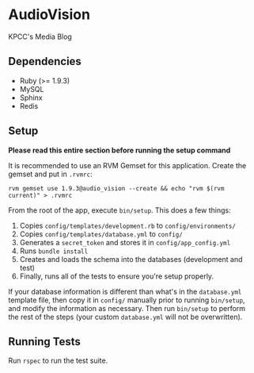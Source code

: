 # AudioVision

KPCC's Media Blog

## Dependencies
* Ruby (>= 1.9.3)
* MySQL
* Sphinx
* Redis

## Setup
**Please read this entire section before running the setup command**

It is recommended to use an RVM Gemset for this application.
Create the gemset and put in `.rvmrc`:

    rvm gemset use 1.9.3@audio_vision --create && echo "rvm $(rvm current)" > .rvmrc

From the root of the app, execute `bin/setup`. This does a few things:

1. Copies `config/templates/development.rb` to `config/environments/`
2. Copies `config/templates/database.yml` to `config/`
3. Generates a `secret_token` and stores it in `config/app_config.yml`
4. Runs `bundle install`
5. Creates and loads the schema into the databases (development and test)
6. Finally, runs all of the tests to ensure you're setup properly.

If your database information is different than what's in the `database.yml` template file, then copy it in `config/` manually prior to running `bin/setup`, and modify the information as necessary. Then run `bin/setup` to perform the rest of the steps (your custom `database.yml` will not be overwritten).

## Running Tests
Run `rspec` to run the test suite.
